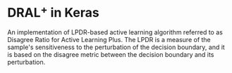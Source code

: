 # DRAL$`^+`$ in Keras
An implementation of LPDR-based active learning algorithm referred to as Disagree Ratio for Active Learning Plus. The LPDR is a measure of the sample's sensitiveness to the perturbation of the decision boundary, and it is based on the disagree metric between the decision boundary and its perturbation.


